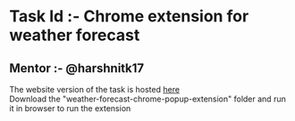 Task Id :-  Chrome extension for weather forecast
=================================================
Mentor :- @harshnitk17
----------------------------
The website version of the task is hosted [here](https://weather-forecast-chrome-extension.glitch.me)  
Download the "weather-forecast-chrome-popup-extension" folder and run it in browser to run the extension
